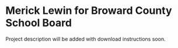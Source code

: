 # Merick Lewin for Broward County School Board

Project description will be added with download instructions soon.